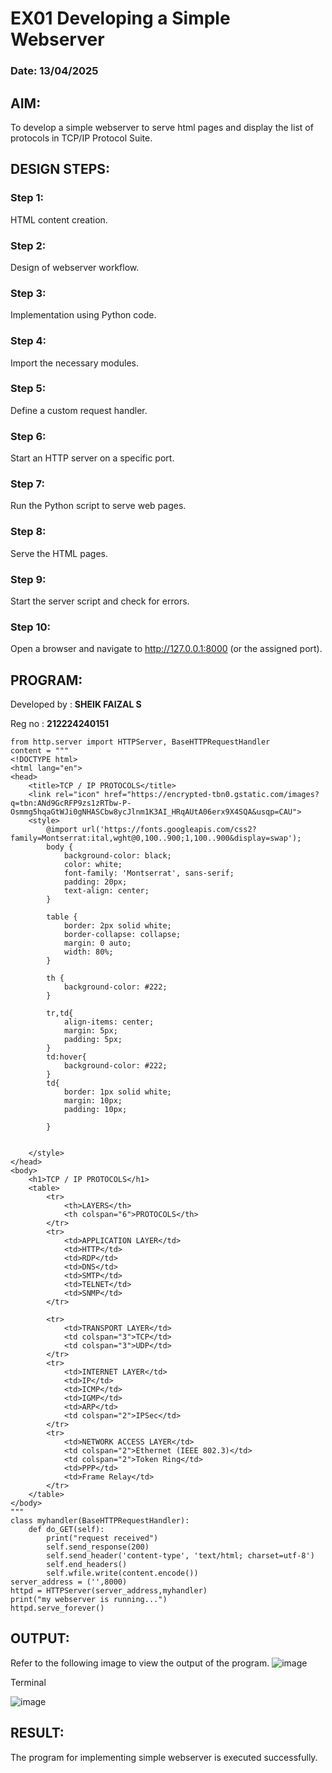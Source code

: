 # EX01 Developing a Simple Webserver
### Date: 13/04/2025

## AIM:
To develop a simple webserver to serve html pages and display the list of protocols in TCP/IP Protocol Suite.

## DESIGN STEPS:
### Step 1: 
HTML content creation.

### Step 2:
Design of webserver workflow.

### Step 3:
Implementation using Python code.

### Step 4:
Import the necessary modules.

### Step 5:
Define a custom request handler.

### Step 6:
Start an HTTP server on a specific port.

### Step 7:
Run the Python script to serve web pages.

### Step 8:
Serve the HTML pages.

### Step 9:
Start the server script and check for errors.

### Step 10:
Open a browser and navigate to http://127.0.0.1:8000 (or the assigned port).


## PROGRAM:
Developed by : **SHEIK FAIZAL S**

Reg no : **212224240151**
```
from http.server import HTTPServer, BaseHTTPRequestHandler
content = """
<!DOCTYPE html>
<html lang="en">
<head>
    <title>TCP / IP PROTOCOLS</title>
    <link rel="icon" href="https://encrypted-tbn0.gstatic.com/images?q=tbn:ANd9GcRFP9zs1zRTbw-P-Osmmg5hqaGtWJi0gNHASCbw8ycJlnm1K3AI_HRqAUtA06erx9X4SQA&usqp=CAU">
    <style>
        @import url('https://fonts.googleapis.com/css2?family=Montserrat:ital,wght@0,100..900;1,100..900&display=swap');
        body {
            background-color: black;
            color: white;
            font-family: 'Montserrat', sans-serif;
            padding: 20px;
            text-align: center;
        }

        table {
            border: 2px solid white;
            border-collapse: collapse;
            margin: 0 auto;
            width: 80%;
        }

        th {
            background-color: #222;
        }

        tr,td{
            align-items: center;
            margin: 5px;
            padding: 5px;
        }
        td:hover{
            background-color: #222;
        }
        td{
            border: 1px solid white;
            margin: 10px;
            padding: 10px;

        }
        

    </style>
</head>
<body>
    <h1>TCP / IP PROTOCOLS</h1>
    <table>
        <tr>
            <th>LAYERS</th>
            <th colspan="6">PROTOCOLS</th>
        </tr>
        <tr>
            <td>APPLICATION LAYER</td>
            <td>HTTP</td>
            <td>RDP</td>
            <td>DNS</td>
            <td>SMTP</td>
            <td>TELNET</td>
            <td>SNMP</td>
        </tr>

        <tr>
            <td>TRANSPORT LAYER</td>
            <td colspan="3">TCP</td>
            <td colspan="3">UDP</td>
        </tr>
        <tr>
            <td>INTERNET LAYER</td>
            <td>IP</td>
            <td>ICMP</td>
            <td>IGMP</td>
            <td>ARP</td>
            <td colspan="2">IPSec</td>
        </tr>
        <tr>
            <td>NETWORK ACCESS LAYER</td>
            <td colspan="2">Ethernet (IEEE 802.3)</td>
            <td colspan="2">Token Ring</td>
            <td>PPP</td>
            <td>Frame Relay</td>
        </tr>
    </table>
</body>
"""
class myhandler(BaseHTTPRequestHandler):
    def do_GET(self):
        print("request received")
        self.send_response(200)
        self.send_header('content-type', 'text/html; charset=utf-8')
        self.end_headers()
        self.wfile.write(content.encode())
server_address = ('',8000)
httpd = HTTPServer(server_address,myhandler)
print("my webserver is running...")
httpd.serve_forever()
```


## OUTPUT:
Refer to the following image to view the output of the program.
![image](https://github.com/user-attachments/assets/39c0033d-519a-42e5-b24f-cdba97f83f76)


Terminal

![image](https://github.com/user-attachments/assets/b14acfd9-ec7c-4669-8784-40a2f445efb9)


## RESULT:
The program for implementing simple webserver is executed successfully.
